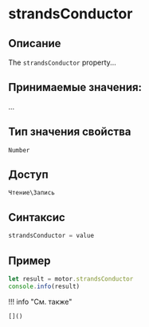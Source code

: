 # strandsConductor

## Описание
The `strandsConductor` property...

## Принимаемые значения:
...

## Тип значения свойства
`Number`

## Доступ
`Чтение\Запись`

## Синтаксис
```javascript
strandsConductor = value
```

## Пример
```javascript linenums="1"
let result = motor.strandsConductor
console.info(result)
```

!!! info "См. также"

    []()

